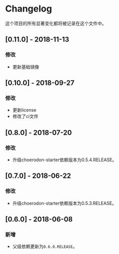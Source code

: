 # Changelog

这个项目的所有显著变化都将被记录在这个文件中。

## [0.11.0] - 2018-11-13

### 修改

- 更新基础镜像

## [0.10.0] - 2018-09-27

### 修改

- 更新license 
- 修改了ci文件

## [0.8.0] - 2018-07-20

### 修改

- 升级choerodon-starter依赖版本为0.5.4.RELEASE。

## [0.7.0] - 2018-06-22

### 修改

- 升级choerodon-starter依赖版本为0.5.3.RELEASE。

## [0.6.0] - 2018-06-08

### 新增

- 父级依赖更新为`0.6.0.RELEASE`。